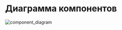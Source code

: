 # Диаграмма компонентов
![component_diagram](https://github.com/Egor-Ananko-650503/CManager/blob/master/docs/images/component/ComponentDiagram.png?raw=true)
